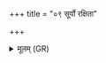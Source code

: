 +++
title = "०९ सूर्यो रक्षिता"

+++
<details><summary>मूलम् (GR)</summary>

सूर्यो रक्षिता  
(…) ॥ +++(see 1bcd)+++
</details>